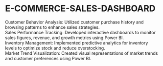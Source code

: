 # E-COMMERCE-SALES-DASHBOARD
Customer Behavior Analysis: Utilized customer purchase history and browsing patterns to enhance sales strategies. <br>
Sales Performance Tracking: Developed interactive dashboards to monitor sales figures, revenue, and growth metrics using Power BI.<br>
Inventory Management: Implemented predictive analytics for inventory levels to optimize stock and reduce overstocking.<br>
Market Trend Visualization: Created visual representations of market trends and customer preferences using Power BI.
